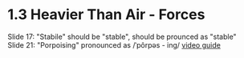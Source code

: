 # 1.3 Heavier Than Air - Forces

Slide 17: "Stabile" should be "stable", should be prounced as "stable"  
Slide 21: "Porpoising" pronounced as /ˈpôrpəs - ing/ [video guide](https://www.youtube.com/watch?v=GTu3HU55xJU)